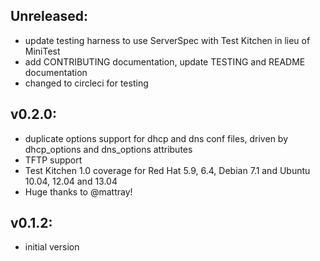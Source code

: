 ## Unreleased:

* update testing harness to use ServerSpec with Test Kitchen in lieu of MiniTest
* add CONTRIBUTING documentation, update TESTING and README documentation
* changed to circleci for testing

## v0.2.0:

* duplicate options support for dhcp and dns conf files, driven by dhcp_options and dns_options attributes
* TFTP support
* Test Kitchen 1.0 coverage for Red Hat 5.9, 6.4, Debian 7.1 and Ubuntu 10.04, 12.04 and 13.04
* Huge thanks to @mattray!

## v0.1.2:

* initial version
